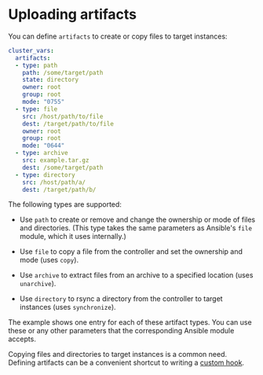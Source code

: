# Uploading artifacts

You can define `artifacts` to create or copy files to target instances:

```yaml
cluster_vars:
  artifacts:
  - type: path
    path: /some/target/path
    state: directory
    owner: root
    group: root
    mode: "0755"
  - type: file
    src: /host/path/to/file
    dest: /target/path/to/file
    owner: root
    group: root
    mode: "0644"
  - type: archive
    src: example.tar.gz
    dest: /some/target/path
  - type: directory
    src: /host/path/a/
    dest: /target/path/b/
```

The following types are supported:

* Use `path` to create or remove and change the ownership or mode of
  files and directories. (This type takes the same parameters as Ansible's `file`
  module, which it uses internally.)

* Use `file` to copy a file from the controller and set the ownership
  and mode (uses `copy`).

* Use `archive` to extract files from an archive to a specified location
  (uses `unarchive`).

* Use `directory` to rsync a directory from the controller to target
  instances (uses `synchronize`).

The example shows one entry for each of these artifact types.
You can use these or any other parameters that the corresponding Ansible
module accepts.

Copying files and directories to target instances is a common need.
Defining artifacts can be a convenient shortcut to
writing a [custom hook](tpaexec-hooks.md).
